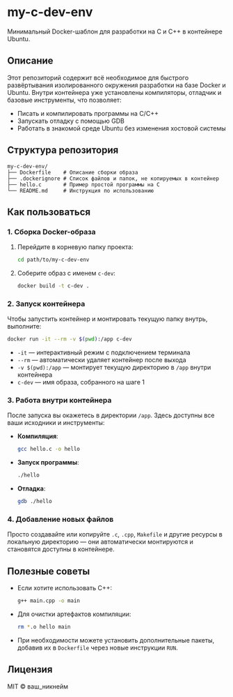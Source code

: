 # my-c-dev-env

Минимальный Docker-шаблон для разработки на C и C++ в контейнере Ubuntu.

## Описание

Этот репозиторий содержит всё необходимое для быстрого развёртывания изолированного окружения разработки на базе Docker и Ubuntu. Внутри контейнера уже установлены компиляторы, отладчик и базовые инструменты, что позволяет:

* Писать и компилировать программы на C/C++
* Запускать отладку с помощью GDB
* Работать в знакомой среде Ubuntu без изменения хостовой системы

## Структура репозитория

```text
my-c-dev-env/
├── Dockerfile    # Описание сборки образа
├── .dockerignore # Список файлов и папок, не копируемых в контейнер
├── hello.c       # Пример простой программы на C
└── README.md     # Инструкция по использованию
```

## Как пользоваться

### 1. Сборка Docker-образа

1. Перейдите в корневую папку проекта:

   ```bash
   cd path/to/my-c-dev-env
   ```
2. Соберите образ с именем `c-dev`:

   ```bash
   docker build -t c-dev .
   ```

### 2. Запуск контейнера

Чтобы запустить контейнер и монтировать текущую папку внутрь, выполните:

```bash
docker run -it --rm -v $(pwd):/app c-dev
```

* `-it` — интерактивный режим с подключением терминала
* `--rm` — автоматически удаляет контейнер после выхода
* `-v $(pwd):/app` — монтирует текущую директорию в `/app` внутри контейнера
* `c-dev` — имя образа, собранного на шаге 1

### 3. Работа внутри контейнера

После запуска вы окажетесь в директории `/app`. Здесь доступны все ваши исходники и инструменты:

* **Компиляция**:

  ```bash
  gcc hello.c -o hello
  ```
* **Запуск программы**:

  ```bash
  ./hello
  ```
* **Отладка**:

  ```bash
  gdb ./hello
  ```

### 4. Добавление новых файлов

Просто создавайте или копируйте `.c`, `.cpp`, `Makefile` и другие ресурсы в локальную директорию — они автоматически монтируются и становятся доступны в контейнере.

## Полезные советы

* Если хотите использовать C++:

  ```bash
  g++ main.cpp -o main
  ```
* Для очистки артефактов компиляции:

  ```bash
  rm *.o hello main
  ```
* При необходимости можете установить дополнительные пакеты, добавив их в `Dockerfile` через новые инструкции `RUN`.

## Лицензия

MIT © ваш\_никнейм
